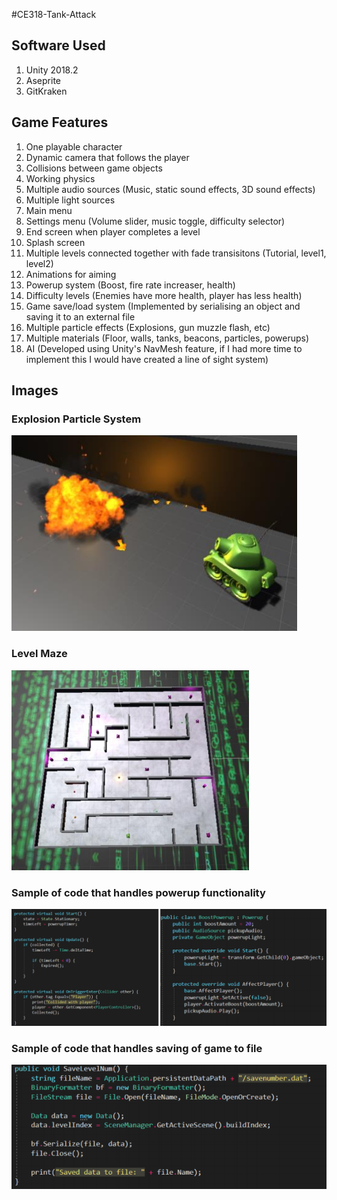 #CE318-Tank-Attack

## Software Used
1. Unity 2018.2
2. Aseprite
3. GitKraken

## Game Features
1. One playable character
2. Dynamic camera that follows the player
3. Collisions between game objects
4. Working physics
5. Multiple audio sources (Music, static sound effects, 3D sound effects)
6. Multiple light sources
7. Main menu
8. Settings menu (Volume slider, music toggle, difficulty selector)
9. End screen when player completes a level
10. Splash screen
11. Multiple levels connected together with fade transisitons (Tutorial, level1, level2)
12. Animations for aiming
13. Powerup system (Boost, fire rate increaser, health)
14. Difficulty levels (Enemies have more health, player has less health)
15. Game save/load system (Implemented by serialising an object and saving it to an external file
16. Multiple particle effects (Explosions, gun muzzle flash, etc)
17. Multiple materials (Floor, walls, tanks, beacons, particles, powerups)
18. AI (Developed using Unity's NavMesh feature, if I had more time to implement this I would have created a line of sight system)


## Images
### Explosion Particle System
![alt text](Explosion_Effect.png "Explosion Particle System")
### Level Maze
![alt text](Maze.png "Level Maze")
### Sample of code that handles powerup functionality
![alt text](Powerup_Code.png "Powerup Code")
### Sample of code that handles saving of game to file
![alt text](Save_Code.png "Save Game Code")
